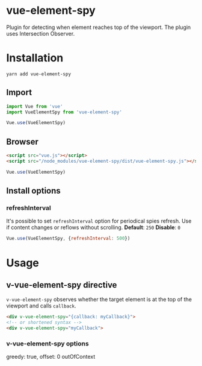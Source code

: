 vue-element-spy
========

Plugin for detecting when element reaches top of the viewport. The plugin uses Intersection Observer.

# Installation

```
yarn add vue-element-spy
```

## Import

```javascript
import Vue from 'vue'
import VueElementSpy from 'vue-element-spy'

Vue.use(VueElementSpy)
```

## Browser

```html
<script src="vue.js"></script>
<script src="/node_modules/vue-element-spy/dist/vue-element-spy.js"></script>
```

```javascript
Vue.use(VueElementSpy)
```

## Install options

### refreshInterval

It's possible to set `refreshInterval` option for periodical spies refresh. Use if content changes or reflows without scrolling.
**Default**: `250`
**Disable**: `0`

```javascript
Vue.use(VueElementSpy, {refreshInterval: 500})
```

# Usage

## v-vue-element-spy directive

`v-vue-element-spy` observes whether the target element is at the top of the viewport and calls `callback`.

```html
<div v-vue-element-spy="{callback: myCallback}">
<!-- or shortened syntax -->
<div v-vue-element-spy="myCallback">
```

### v-vue-element-spy options

greedy: true,
offset: 0
outOfContext
